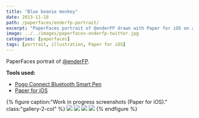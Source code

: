 ```yaml
---
title: "Blue beanie monkey"
date: 2013-11-18
path: /paperfaces/enderfp-portrait/
excerpt: "PaperFaces portrait of @enderFP drawn with Paper for iOS on an iPad."
image: ../../images/paperfaces-enderfp-twitter.jpg
categories: [paperfaces]
tags: [portrait, illustration, Paper for iOS]
---
```


PaperFaces portrait of [@enderFP](https://twitter.com/enderFP).

**Tools used:**

- [Pogo Connect Bluetooth Smart Pen](https://www.amazon.com/gp/product/B009K448L4/ref=as_li_ss_tl?ie=UTF8&camp=1789&creative=390957&creativeASIN=B009K448L4&linkCode=as2&tag=mademist-20)
- [Paper for iOS](https://paper.bywetransfer.com/)

{% figure caption:"Work in progress screenshots (Paper for iOS)." class:"gallery-2-col" %}
[![](../../images/paperfaces-enderfp-process-1-600.jpg)](../../images/paperfaces-enderfp-process-1-lg.jpg)
[![](../../images/paperfaces-enderfp-process-2-600.jpg)](../../images/paperfaces-enderfp-process-2-lg.jpg)
[![](../../images/paperfaces-enderfp-process-3-600.jpg)](../../images/paperfaces-enderfp-process-3-lg.jpg)
[![](../../images/paperfaces-enderfp-process-4-600.jpg)](../../images/paperfaces-enderfp-process-4-lg.jpg)
{% endfigure %}
